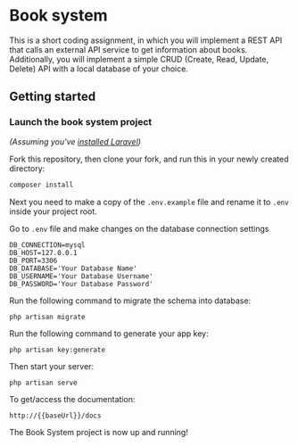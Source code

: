 # Book system

This is a short coding assignment, in which you will implement a REST API that calls an external
API service to get information about books. Additionally, you will implement a simple CRUD
(Create, Read, Update, Delete) API with a local database of your choice.

## Getting started

### Launch the book system project

_(Assuming you've [installed Laravel](https://laravel.com/docs/9.x/installation))_

Fork this repository, then clone your fork, and run this in your newly created directory:

```bash
composer install
```

Next you need to make a copy of the `.env.example` file and rename it to `.env` inside your project root.

Go to `.env` file and make changes on the database connection settings
```
DB_CONNECTION=mysql
DB_HOST=127.0.0.1
DB_PORT=3306
DB_DATABASE='Your Database Name'
DB_USERNAME='Your Database Username'
DB_PASSWORD='Your Database Password'
```

Run the following command to migrate the schema into database:

```
php artisan migrate
```
Run the following command to generate your app key:

```
php artisan key:generate
```

Then start your server:

```
php artisan serve
```

To get/access the documentation:

```
http://{{baseUrl}}/docs
```

The Book System project is now up and running!
